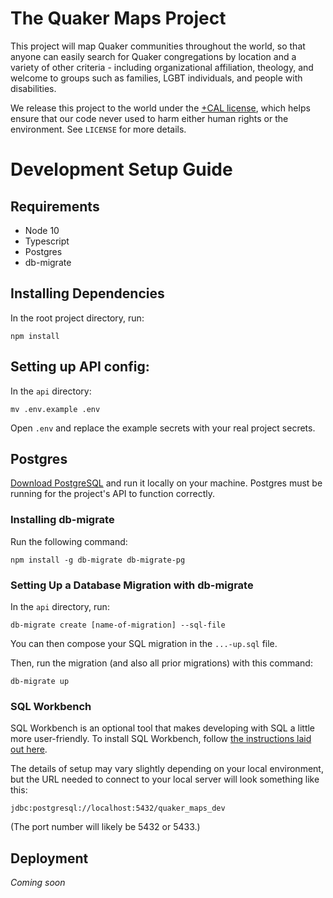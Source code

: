 # The Quaker Maps Project

This project will map Quaker communities throughout the world, so that anyone can easily search for Quaker congregations by location and a variety of other criteria - including organizational affiliation, theology, and welcome to groups such as families, LGBT individuals, and people with disabilities.

We release this project to the world under the [+CAL license](https://legaldesign.org/cal-ethical-ip), which helps ensure that our code never used to harm either human rights or the environment. See `LICENSE` for more details.

# Development Setup Guide

## Requirements

* Node 10
* Typescript
* Postgres
* db-migrate

## Installing Dependencies

In the root project directory, run:

```
npm install
```

## Setting up API config:

In the `api` directory:

```
mv .env.example .env
```

Open `.env` and replace the example secrets with your real project secrets.

## Postgres

[Download PostgreSQL](https://www.postgresql.org/download/) and run it locally on your machine. Postgres must be running for the project's API to function correctly.

### Installing db-migrate

Run the following command:

```
npm install -g db-migrate db-migrate-pg
```

### Setting Up a Database Migration with db-migrate

In the `api` directory, run:

```
db-migrate create [name-of-migration] --sql-file
```

You can then compose your SQL migration in the `...-up.sql` file.

Then, run the migration (and also all prior migrations) with this command:

```
db-migrate up
```

### SQL Workbench

SQL Workbench is an optional tool that makes developing with SQL a little more user-friendly. To install SQL Workbench, follow [the instructions laid out here](https://data36.com/install-sql-workbench-postgresql/).

The details of setup may vary slightly depending on your local environment, but the URL needed to connect to your local server will look something like this:

```
jdbc:postgresql://localhost:5432/quaker_maps_dev
```

(The port number will likely be 5432 or 5433.)

## Deployment

_Coming soon_